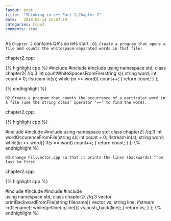 ```yaml
---
layout: post
title:  "Thinking in c++ Part-1,Chapter-2"
date:   2018-07-14 15:07:19
categories: [cpp]
comments: true
---
```

As `Chapter 2` contains QA's so lets start .
`Q1.Create a program that opens a file and counts the whitespace-separated words in that file!`

<!--more-->

chapter2.cpp:

{% highlight cpp %}
#include <iostream>
#include <string>
#include <fstream>
using namespace std;
class chapter2{
    //q.3
    int countWhiteSpacesFromFile(string s){
        string word;
        int count = 0;
        ifstream in(s);
        while (in >> word){
            count++;
        }
        return count;
    }
};

{% endhighlight %}

`Q2.Create a program that counts the occurrence of a
particular word in a file (use the string class’ operator
‘==’ to find the word).`

chapter2.cpp:

{% highlight cpp %}

#include <iostream>
#include <string>
#include <fstream>
using namespace std;
class chapter2{
    //q.3
    int wordOccurenceFromFile(string s){
        int count = 0;
        ifstream in(s);
        string word;
        while(in >> word){
            if(s == word)
                count++;
        }
        return count;
    }
};
{% endhighlight %}

`Q3.Change Fillvector.cpp so that it prints the lines
(backwards) from last to first.`

chapter2.cpp:

{% highlight cpp %}

#include <iostream>
#include <string>
#include <fstream>
#include <vector>	
using namespace std;
class chapter2{
    //q.3
     vector<string> printBackwardFromFile(string filename){
        vector<string> vs;
        string line;
        ifstream in(filename);
        while(getline(in,line)){
            vs.push_back(line);
        }
        return vs;
    }
};
{% endhighlight %}
